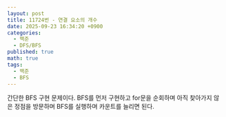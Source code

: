 ```yaml
---
layout: post
title: 11724번 - 연결 요소의 개수
date: 2025-09-23 16:34:20 +0900
categories:
  - 백준
  - DFS/BFS
published: true
math: true
tags:
  - 백준
  - BFS
---
```

간단한 BFS 구현 문제이다. BFS를 먼저 구현하고 for문을 순회하며 아직 찾아가지 않은 정점을 방문하며 BFS를 실행하며 카운트를 늘리면 된다.

